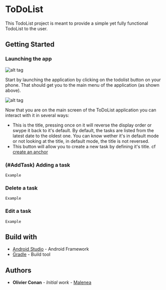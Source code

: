 # ToDoList

This TodoList project is meant to provide a simple yet fully functional TodoList to the user.

## Getting Started

### Launching the app

![alt tag](http://i.imgur.com/SQQ7XPA.jpg)

Start by launching the application by clicking on the todolist button on your phone.
That should get you to the main menu of the application (as shown above).

![alt tag](http://i.imgur.com/i9EUOVk.jpg)

Now that you are on the main screen of the ToDoList application you can interact with it
in several ways:

* This is the title, pressing once on it will reverse the display order or swype it back
to it's default. By default, the tasks are listed from the latest date to the oldest one.
You can know wether it's in default mode or not looking at the title, in default mode, the
title is not reversed.
* This button will allow you to create a new task by defining it's title.
cf [create an anchor](#AddTask)

### (#AddTask) Adding a task

```
Example
```

### Delete a task

```
Example
```

### Edit a task

```
Example
```

## Build with

* [Android Studio](https://developer.android.com/studio/index.html) - Android Framework
* [Gradle](https://gradle.org) - Build tool

## Authors

* **Olivier Conan** - *Initial work* - [Malenea](https://github.com/Malenea)
